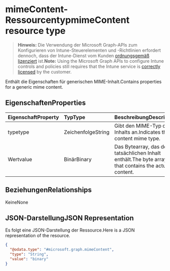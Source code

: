 # <a name="mimecontent-resource-type"></a><span data-ttu-id="ccc83-101">mimeContent-Ressourcentyp</span><span class="sxs-lookup"><span data-stu-id="ccc83-101">mimeContent resource type</span></span>

> <span data-ttu-id="ccc83-102">**Hinweis:** Die Verwendung der Microsoft Graph-APIs zum Konfigurieren von Intune-Steuerelementen und -Richtlinien erfordert dennoch, dass der Intune-Dienst vom Kunden [ordnungsgemäß lizenziert](https://go.microsoft.com/fwlink/?linkid=839381) ist.</span><span class="sxs-lookup"><span data-stu-id="ccc83-102">**Note:** Using the Microsoft Graph APIs to configure Intune controls and policies still requires that the Intune service is [correctly licensed](https://go.microsoft.com/fwlink/?linkid=839381) by the customer.</span></span>

<span data-ttu-id="ccc83-103">Enthält die Eigenschaften für generischen MIME-Inhalt.</span><span class="sxs-lookup"><span data-stu-id="ccc83-103">Contains properties for a generic mime content.</span></span>
## <a name="properties"></a><span data-ttu-id="ccc83-104">Eigenschaften</span><span class="sxs-lookup"><span data-stu-id="ccc83-104">Properties</span></span>
|<span data-ttu-id="ccc83-105">Eigenschaft</span><span class="sxs-lookup"><span data-stu-id="ccc83-105">Property</span></span>|<span data-ttu-id="ccc83-106">Typ</span><span class="sxs-lookup"><span data-stu-id="ccc83-106">Type</span></span>|<span data-ttu-id="ccc83-107">Beschreibung</span><span class="sxs-lookup"><span data-stu-id="ccc83-107">Description</span></span>|
|:---|:---|:---|
|<span data-ttu-id="ccc83-108">type</span><span class="sxs-lookup"><span data-stu-id="ccc83-108">type</span></span>|<span data-ttu-id="ccc83-109">Zeichenfolge</span><span class="sxs-lookup"><span data-stu-id="ccc83-109">String</span></span>|<span data-ttu-id="ccc83-110">Gibt den MIME-Typ des Inhalts an.</span><span class="sxs-lookup"><span data-stu-id="ccc83-110">Indicates the content mime type.</span></span>|
|<span data-ttu-id="ccc83-111">Wert</span><span class="sxs-lookup"><span data-stu-id="ccc83-111">value</span></span>|<span data-ttu-id="ccc83-112">Binär</span><span class="sxs-lookup"><span data-stu-id="ccc83-112">Binary</span></span>|<span data-ttu-id="ccc83-113">Das Bytearray, das den tatsächlichen Inhalt enthält.</span><span class="sxs-lookup"><span data-stu-id="ccc83-113">The byte array that contains the actual content.</span></span>|

## <a name="relationships"></a><span data-ttu-id="ccc83-114">Beziehungen</span><span class="sxs-lookup"><span data-stu-id="ccc83-114">Relationships</span></span>
<span data-ttu-id="ccc83-115">Keine</span><span class="sxs-lookup"><span data-stu-id="ccc83-115">None</span></span>

## <a name="json-representation"></a><span data-ttu-id="ccc83-116">JSON-Darstellung</span><span class="sxs-lookup"><span data-stu-id="ccc83-116">JSON Representation</span></span>
<span data-ttu-id="ccc83-117">Es folgt eine JSON-Darstellung der Ressource.</span><span class="sxs-lookup"><span data-stu-id="ccc83-117">Here is a JSON representation of the resource.</span></span>
<!-- {
  "blockType": "resource",
  "keyProperty": "id",
  "@odata.type": "microsoft.graph.mimeContent"
}
-->
``` json
{
  "@odata.type": "#microsoft.graph.mimeContent",
  "type": "String",
  "value": "binary"
}
```



